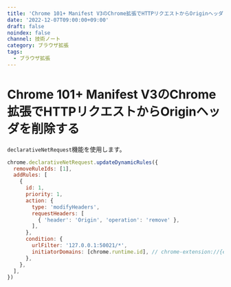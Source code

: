 ```yaml
---
title: 'Chrome 101+ Manifest V3のChrome拡張でHTTPリクエストからOriginヘッダを削除する'
date: '2022-12-07T09:00:00+09:00'
draft: false
noindex: false
channel: 技術ノート
category: ブラウザ拡張
tags:
  - ブラウザ拡張
---
```

# Chrome 101+ Manifest V3のChrome拡張でHTTPリクエストからOriginヘッダを削除する

`declarativeNetRequest`機能を使用します。

```js
chrome.declarativeNetRequest.updateDynamicRules({
  removeRuleIds: [1],
  addRules: [
    {
      id: 1,
      priority: 1,
      action: {
        type: 'modifyHeaders',
        requestHeaders: [
          { 'header': 'Origin', 'operation': 'remove' },
        ],
      },
      condition: {
        urlFilter: '127.0.0.1:50021/*',
        initiatorDomains: [chrome.runtime.id], // chrome-extension://{extension_id}
      },
    },
  ],
})
```

